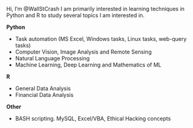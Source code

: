 Hi, I’m @WallStCrash
I am primarily interested in learning techniques in Python and R to study several topics I am interested in.

__Python__
  - Task automation (MS Excel, Windows tasks, Linux tasks, web-query tasks)
  - Computer Vision, Image Analysis and Remote Sensing
  - Natural Language Processing
  - Machine Learning, Deep Learning and Mathematics of ML

__R__
  - General Data Analysis
  - Financial Data Analysis 
  
__Other__
  - BASH scripting. MySQL, Excel/VBA, Ethical Hacking concepts
  
<!---
WallStCrash/WallStCrash is a ✨ special ✨ repository because its `README.md` (this file) appears on your GitHub profile.
You can click the Preview link to take a look at your changes.
--->
